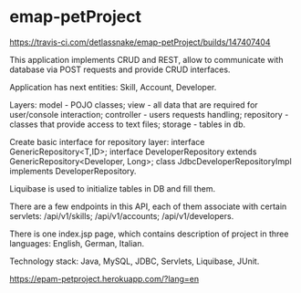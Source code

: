 # emap-petProject 
https://travis-ci.com/detlassnake/emap-petProject/builds/147407404

This application implements CRUD and REST, allow to communicate with database via POST requests and provide CRUD interfaces. 

Application has next entities:
Skill, 
Account, 
Developer. 


Layers: 
model - POJO classes; 
view - all data that are required for user/console interaction; 
controller - users requests handling; repository - classes that provide access to text files; 
storage - tables in db. 

Create basic interface for repository layer: 
interface GenericRepository<T,ID>;
interface DeveloperRepository extends GenericRepository<Developer, Long>; 
class JdbcDeveloperRepositoryImpl implements DeveloperRepository. 

Liquibase is used to initialize tables in DB and fill them. 

There are a few endpoints in this API, each of them associate with certain servlets: 
/api/v1/skills; 
/api/v1/accounts; 
/api/v1/developers. 

There is one index.jsp page, which contains description of project in three languages: 
English, 
German,
Italian. 

Technology stack: Java, MySQL, JDBC, Servlets, Liquibase, JUnit.

https://epam-petproject.herokuapp.com/?lang=en
